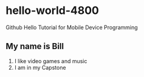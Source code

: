 # hello-world-4800
Github Hello Tutorial for Mobile Device Programming
## My name is Bill
1. I like video games and music
2. I am in my Capstone
